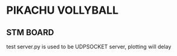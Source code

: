 # PIKACHU VOLLYBALL

## STM BOARD

test server.py is used to be UDPSOCKET server, plotting will delay

